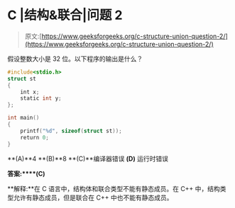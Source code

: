 # C |结构&联合|问题 2

> 原文:[https://www.geeksforgeeks.org/c-structure-union-question-2/](https://www.geeksforgeeks.org/c-structure-union-question-2/)

假设整数大小是 32 位。以下程序的输出是什么？

```cpp
#include<stdio.h>
struct st
{
    int x;
    static int y;
};

int main()
{
    printf("%d", sizeof(struct st));
    return 0;
}
```

**(A)**4
**(B)**8
**(C)**编译器错误
**(D)** 运行时错误

**答案:****(C)**

**解释:**在 C 语言中，结构体和联合类型不能有静态成员。在 C++ 中，结构类型允许有静态成员，但是联合在 C++ 中也不能有静态成员。
